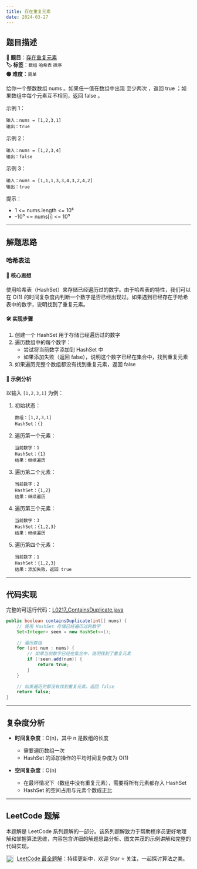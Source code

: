 ```yaml
---
title: 存在重复元素
date: 2024-03-27
---
```


## 题目描述

**🔗 题目**：[存在重复元素](https://leetcode.cn/problems/contains-duplicate/)  
**🏷️ 标签**：`数组` `哈希表` `排序`  
**🟢 难度**：`简单`  

给你一个整数数组 nums 。如果任一值在数组中出现 至少两次 ，返回 true ；如果数组中每个元素互不相同，返回 false 。

示例 1：
```
输入：nums = [1,2,3,1]
输出：true
```

示例 2：
```
输入：nums = [1,2,3,4]
输出：false
```

示例 3：
```
输入：nums = [1,1,1,3,3,4,3,2,4,2]
输出：true
```

提示：
- 1 <= nums.length <= 10⁵
- -10⁹ <= nums[i] <= 10⁹

---

## 解题思路

### 哈希表法

#### 📝 核心思想
使用哈希表（HashSet）来存储已经遍历过的数字。由于哈希表的特性，我们可以在 O(1) 的时间复杂度内判断一个数字是否已经出现过。如果遇到已经存在于哈希表中的数字，说明找到了重复元素。

#### 🛠️ 实现步骤
1. 创建一个 HashSet 用于存储已经遍历过的数字
2. 遍历数组中的每个数字：
   - 尝试将当前数字添加到 HashSet 中
   - 如果添加失败（返回 false），说明这个数字已经在集合中，找到重复元素
3. 如果遍历完整个数组都没有找到重复元素，返回 false

#### 🧩 示例分析
以输入 `[1,2,3,1]` 为例：

1. 初始状态：
   ```
   数组：[1,2,3,1]
   HashSet：{}
   ```

2. 遍历第一个元素：
   ```
   当前数字：1
   HashSet：{1}
   结果：继续遍历
   ```

3. 遍历第二个元素：
   ```
   当前数字：2
   HashSet：{1,2}
   结果：继续遍历
   ```

4. 遍历第三个元素：
   ```
   当前数字：3
   HashSet：{1,2,3}
   结果：继续遍历
   ```

5. 遍历第四个元素：
   ```
   当前数字：1
   HashSet：{1,2,3}
   结果：添加失败，返回 true
   ```

---

## 代码实现

完整的可运行代码：[L0217_ContainsDuplicate.java](../src/main/java/L0217_ContainsDuplicate.java)

```java
public boolean containsDuplicate(int[] nums) {
    // 使用 HashSet 存储已经遍历过的数字
    Set<Integer> seen = new HashSet<>();
    
    // 遍历数组
    for (int num : nums) {
        // 如果当前数字已经在集合中，说明找到了重复元素
        if (!seen.add(num)) {
            return true;
        }
    }
    
    // 如果遍历完都没有找到重复元素，返回 false
    return false;
}
```

---

## 复杂度分析

- **时间复杂度**：O(n)，其中 n 是数组的长度
  - 需要遍历数组一次
  - HashSet 的添加操作的平均时间复杂度为 O(1)

- **空间复杂度**：O(n)
  - 在最坏情况下（数组中没有重复元素），需要将所有元素都存入 HashSet
  - HashSet 的空间占用与元素个数成正比

---

## LeetCode 题解

本题解是 LeetCode 系列题解的一部分。该系列题解致力于帮助程序员更好地理解和掌握算法思维，内容包含详细的解题思路分析、图文并茂的示例讲解和完整的代码实现。

<img src="https://github.githubassets.com/images/modules/logos_page/GitHub-Mark.png" alt="GitHub" width="20" style="vertical-align: middle; margin-right: 5px"> [LeetCode 最全题解](https://github.com/LjyYano/LeetCode)：持续更新中，欢迎 Star ⭐️ 关注，一起探讨算法之美。 
